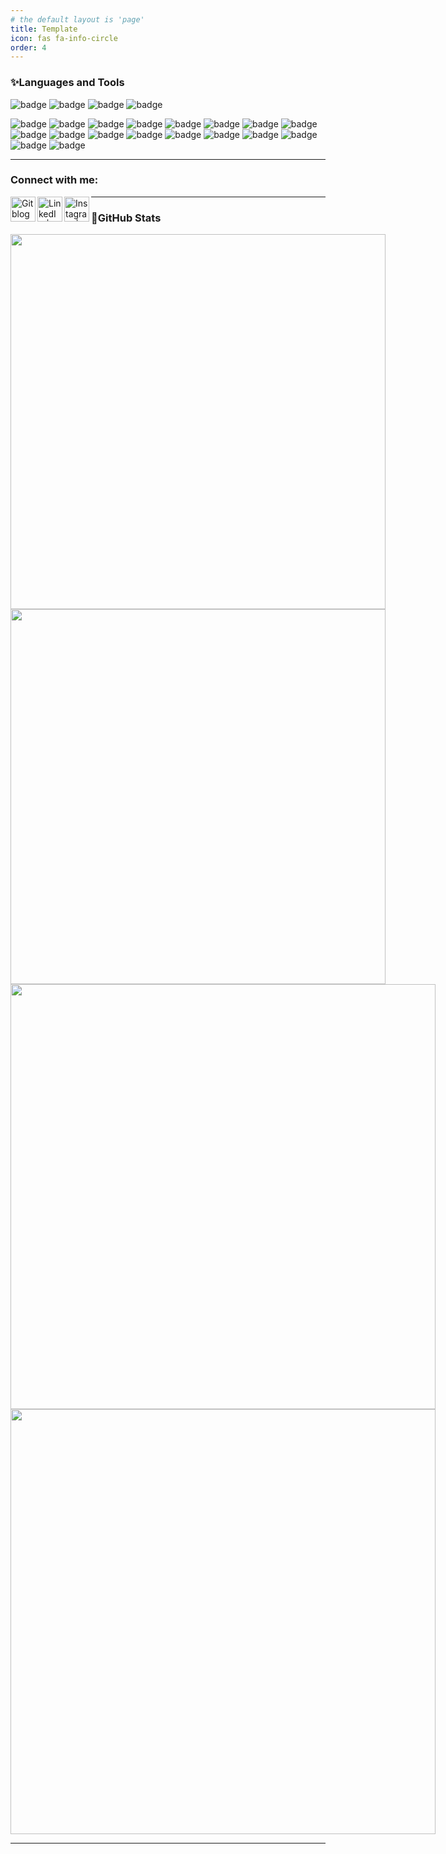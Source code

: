 ```yaml
---
# the default layout is 'page'
title: Template
icon: fas fa-info-circle
order: 4
---
```

<!-- https://zzetao.github.io/awesome-github-profile/ -->

### ✨Languages and Tools

![badge](https://img.shields.io/badge/OS-ffb86c?style=for-the-badge)
![badge](https://img.shields.io/badge/Linux-HIGH-ffb86c?style=for-the-badge&logo=Linux)
![badge](https://img.shields.io/badge/Windows-HIGH-ffb86c?style=for-the-badge&logo=windows&logoColor=blue)
![badge](https://img.shields.io/badge/Ubuntu-HIGH-ffb86c?style=for-the-badge&logo=Ubuntu)

![badge](https://img.shields.io/badge/Language-ffb86c?style=for-the-badge)
![badge](https://img.shields.io/badge/Python-HIGH-ffb86c?&style=for-the-badge&logo=Python)
![badge](https://img.shields.io/badge/Markdown-HIGH-ffb86c?&style=for-the-badge&logo=markdown)
![badge](https://img.shields.io/badge/Framework-ffb86c?style=for-the-badge)
![badge](https://img.shields.io/badge/scikit--learn-HIGH-ffb86c?style=for-the-badge&logo=scikit-learn)
![badge](https://img.shields.io/badge/Pytorch-MEDIUM-ffb86c?style=for-the-badge&logo=Pytorch)
![badge](https://img.shields.io/badge/Tensorflow-MEDIUM-ffb86c?style=for-the-badge&logo=Tensorflow)
![badge](https://img.shields.io/badge/DATABASE-ffb86c?style=for-the-badge)
![badge](https://img.shields.io/badge/PostgreSQL-MEDIUM-ffb86c?style=for-the-badge&logo=PostgreSQL)
![badge](https://img.shields.io/badge/MySQL-MEDIUM-ffb86c?style=for-the-badge&logo=MySQL)
![badge](https://img.shields.io/badge/ENV-ffb86c?style=for-the-badge)
![badge](https://img.shields.io/badge/Git-HIGH-ffb86c.svg?style=for-the-badge&logo=Git)
![badge](https://img.shields.io/badge/Pipenv-HIGH-ffb86c?style=for-the-badge&logo=pypi)
![badge](https://img.shields.io/badge/Docker-MEDIUM-ffb86c?style=for-the-badge&logo=Docker)
![badge](https://img.shields.io/badge/ETC-ffb86c?style=for-the-badge)
![badge](https://img.shields.io/badge/GA4-MEDIUM-ffb86c?style=for-the-badge&logo=google-analytics)
![badge](https://img.shields.io/badge/AWS-LOW-ffb86c?style=for-the-badge&logo=amazon-aws&logoColor=orange)
![badge](https://img.shields.io/badge/kubernetes-LOW-ffb86c?style=for-the-badge&logo=kubernetes)

---

### Connect with me: <!-- 📫 How to reach me -->

[<img align="left" alt="Gitblog" width="40px" src="https://user-images.githubusercontent.com/77319450/233571131-96202200-f4ba-444b-9967-7e3709e856e4.png" />][website]
[<img align="left" alt="LinkedIn | LinkedIn" width="40px" src="https://user-images.githubusercontent.com/77319450/233571475-423b821f-6e2e-4fbe-800b-bb97af8cfd98.png" />][linkedin]
[<img align="left" alt="Instagram | Instagram" width="40px" src="https://user-images.githubusercontent.com/77319450/233571483-4b4100e6-3f65-4fbc-b530-872a7bc7472c.png" />][instagram]

---

### 🌱GitHub Stats

<div align='center' style="display: flex; flex-wrap: wrap; align-items: stretch;">
  <div style="flex: 1; display: flex; flex-direction: column; align-items: center;">
    <img style="flex-grow: 1; height:15vh;" src="http://mazassumnida.wtf/api/generate_badge?boj=tjy2202" alt="">
    <img style="flex-grow: 1; height:15vh;" src="https://github-readme-activity-graph.cyclic.app/graph?username=eastk1te&bg_color=1a1a1a&color=c9c9c9&line=50a838&point=4cc0c2&area=true&hide_border=true" alt="">
  </div>
  <div align='center' style="flex: 1; display: flex; flex-direction: column; align-items: center;">
    <img style="flex-grow: 1; height:17vh;" src="https://mz-github-stats.vercel.app/api?username=eastk1te&show_icons=true&hide_border=true&theme=radical" alt="">
    <img style="flex-grow: 1; height:17vh;" src="https://mz-github-stats.vercel.app/api/top-langs/?username=eastk1te&show_icons=true&hide_border=true&layout=compact&langs_count=8&theme=radical" alt="">
  </div>
</div>

---

[website]: https://eastk1te.github.io/
[instagram]: https://www.instagram.com/eastk1te_
[linkedin]: https://www.instagram.com/eastk1te_ 